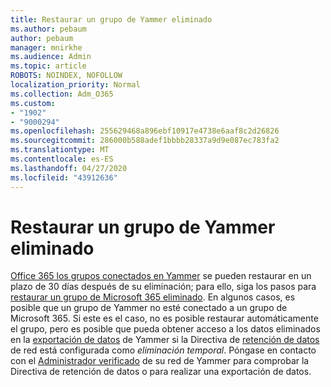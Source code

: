 ```yaml
---
title: Restaurar un grupo de Yammer eliminado
ms.author: pebaum
author: pebaum
manager: mnirkhe
ms.audience: Admin
ms.topic: article
ROBOTS: NOINDEX, NOFOLLOW
localization_priority: Normal
ms.collection: Adm_O365
ms.custom:
- "1902"
- "9000294"
ms.openlocfilehash: 255629468a896ebf10917e4738e6aaf8c2d26826
ms.sourcegitcommit: 286000b588adef1bbbb28337a9d9e087ec783fa2
ms.translationtype: MT
ms.contentlocale: es-ES
ms.lasthandoff: 04/27/2020
ms.locfileid: "43912636"
---
```

# <a name="restore-a-deleted-yammer-group"></a>Restaurar un grupo de Yammer eliminado

[Office 365 los grupos conectados en Yammer](https://docs.microsoft.com/yammer/manage-yammer-groups/yammer-and-office-365-groups) se pueden restaurar en un plazo de 30 días después de su eliminación; para ello, siga los pasos para [restaurar un grupo de Microsoft 365 eliminado](https://docs.microsoft.com/office365/admin/create-groups/restore-deleted-group).
En algunos casos, es posible que un grupo de Yammer no esté conectado a un grupo de Microsoft 365. Si este es el caso, no es posible restaurar automáticamente el grupo, pero es posible que pueda obtener acceso a los datos eliminados en la [exportación de datos](https://docs.microsoft.com/yammer/manage-security-and-compliance/export-yammer-enterprise-data) de Yammer si la Directiva de [retención de datos](https://docs.microsoft.com/yammer/manage-security-and-compliance/manage-data-compliance) de red está configurada como *eliminación temporal*. Póngase en contacto con el [Administrador verificado](https://docs.microsoft.com/yammer/manage-yammer-users/manage-yammer-admins) de su red de Yammer para comprobar la Directiva de retención de datos o para realizar una exportación de datos.
